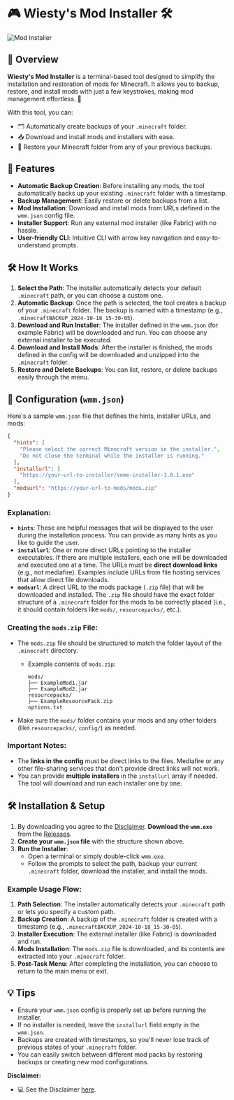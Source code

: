 # 🎮 Wiesty's Mod Installer 🛠️

![Mod Installer](https://i.imgur.com/nvEUQon.png)

## 📝 Overview

**Wiesty's Mod Installer** is a terminal-based tool designed to simplify the installation and restoration of mods for Minecraft. It allows you to backup, restore, and install mods with just a few keystrokes, making mod management effortless. 🎉

With this tool, you can:
- 🗂️ Automatically create backups of your `.minecraft` folder.
- 📥 Download and install mods and installers with ease.
- 🔄 Restore your Minecraft folder from any of your previous backups.

## 🚀 Features

- **Automatic Backup Creation**: Before installing any mods, the tool automatically backs up your existing `.minecraft` folder with a timestamp.
- **Backup Management**: Easily restore or delete backups from a list.
- **Mod Installation**: Download and install mods from URLs defined in the `wmm.json` config file.
- **Installer Support**: Run any external mod installer (like Fabric) with no hassle.
- **User-friendly CLI**: Intuitive CLI with arrow key navigation and easy-to-understand prompts.

## 🛠️ How It Works

1. **Select the Path**: The installer automatically detects your default `.minecraft` path, or you can choose a custom one.
2. **Automatic Backup**: Once the path is selected, the tool creates a backup of your `.minecraft` folder. The backup is named with a timestamp (e.g., `.minecraftBACKUP_2024-10-18_15-30-05`).
3. **Download and Run Installer**: The installer defined in the `wmm.json` (for example Fabric) will be downloaded and run. You can choose any external installer to be executed.
4. **Download and Install Mods**: After the installer is finished, the mods defined in the config will be downloaded and unzipped into the `.minecraft` folder.
5. **Restore and Delete Backups**: You can list, restore, or delete backups easily through the menu.

## 🔧 Configuration (`wmm.json`)

Here's a sample `wmm.json` file that defines the hints, installer URLs, and mods:

```json
{
  "hints": [
    "Please select the correct Minecraft version in the installer.",
    "Do not close the terminal while the installer is running."
  ],
  "installurl": [
    "https://your-url-to-installer/some-installer-1.0.1.exe"
  ],
  "modsurl": "https://your-url-to-mods/mods.zip"
}
```


### Explanation:

-   **`hints`**: These are helpful messages that will be displayed to the user during the installation process. You can provide as many hints as you like to guide the user.
-   **`installurl`**: One or more direct URLs pointing to the installer executables. If there are multiple installers, each one will be downloaded and executed one at a time. The URLs must be **direct download links** (e.g., not mediafire). Examples include URLs from file hosting services that allow direct file downloads.
-   **`modsurl`**: A direct URL to the mods package (`.zip` file) that will be downloaded and installed. The `.zip` file should have the exact folder structure of a `.minecraft` folder for the mods to be correctly placed (i.e., it should contain folders like `mods/`, `resourcepacks/`, etc.).

### Creating the `mods.zip` File:

-   The `mods.zip` file should be structured to match the folder layout of the `.minecraft` directory.
    -   Example contents of `mods.zip`:
        ```
        mods/
        ├── ExampleMod1.jar
        ├── ExampleMod2.jar
        resourcepacks/
        ├── ExampleResourcePack.zip
        options.txt
        ``` 
        
-   Make sure the `mods/` folder contains your mods and any other folders (like `resourcepacks/`, `config/`) as needed.

### Important Notes:

-   The **links in the config** must be direct links to the files. Mediafire or any other file-sharing services that don't provide direct links will not work.
-   You can provide **multiple installers** in the `installurl` array if needed. The tool will download and run each installer one by one.

## 🛠️ Installation & Setup

1.  By downloading you agree to the [Disclaimer](https://raw.githubusercontent.com/wiesty/wmm/refs/heads/main/Disclaimer.txt). **Download the `wmm.exe`** from the [Releases](https://github.com/yourusername/wiesty-mod-installer/releases).
2.  **Create your `wmm.json` file** with the structure shown above.
3.  **Run the Installer**:
    -   Open a terminal or simply double-click `wmm.exe`.
    -   Follow the prompts to select the path, backup your current `.minecraft` folder, download the installer, and install the mods.

### Example Usage Flow:

1.  **Path Selection**: The installer automatically detects your `.minecraft` path or lets you specify a custom path.
2.  **Backup Creation**: A backup of the `.minecraft` folder is created with a timestamp (e.g., `.minecraftBACKUP_2024-10-18_15-30-05`).
3.  **Installer Execution**: The external installer (like Fabric) is downloaded and run.
4.  **Mods Installation**: The `mods.zip` file is downloaded, and its contents are extracted into your `.minecraft` folder.
5.  **Post-Task Menu**: After completing the installation, you can choose to return to the main menu or exit.

## 💡 Tips

-   Ensure your `wmm.json` config is properly set up before running the installer.
-   If no installer is needed, leave the `installurl` field empty in the `wmm.json`.
-   Backups are created with timestamps, so you'll never lose track of previous states of your `.minecraft` folder.
-   You can easily switch between different mod packs by restoring backups or creating new mod configurations.

**Disclaimer:**

- 💻 See the Disclaimer [here](https://raw.githubusercontent.com/wiesty/wmm/refs/heads/main/Disclaimer.txt).

